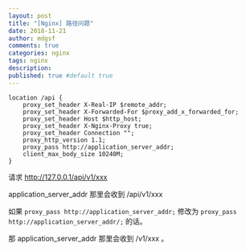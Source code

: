 ```yaml
---
layout: post
title: "[Nginx] 路径问题"
date: 2018-11-21
author: mdgsf
comments: true
categories: nginx
tags: nginx
description:
published: true #default true
---
```



```
location /api {
    proxy_set_header X-Real-IP $remote_addr;
    proxy_set_header X-Forwarded-For $proxy_add_x_forwarded_for;
    proxy_set_header Host $http_host;
    proxy_set_header X-Nginx-Proxy true;
    proxy_set_header Connection "";
    proxy_http_version 1.1;
    proxy_pass http://application_server_addr;
    client_max_body_size 10240M;
}
```

请求 http://127.0.0.1/api/v1/xxx

application_server_addr 那里会收到 /api/v1/xxx

如果 `proxy_pass http://application_server_addr;` 修改为 `proxy_pass http://application_server_addr/;` 的话。

那 application_server_addr 那里会收到 /v1/xxx 。

